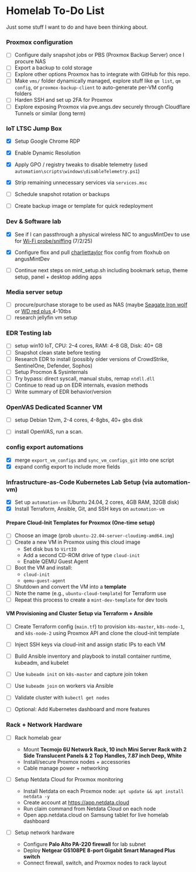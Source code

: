 # Homelab To-Do List
Just some stuff I want to do and have been thinking about.


### Proxmox configuration
- [ ] Configure daily snapshot jobs or PBS (Proxmox Backup Server) once I procure NAS
- [ ] Export a backup to cold storage 
- [ ] Explore other options Proxmox has to integrate with GitHub for this repo.
- [ ] Make `vms/` folder dynamically managed, explore stuff like `qm list`, `qm config`, or `proxmox-backup-client` to auto-generate per-VM config folders
- [ ] Harden SSH and set up 2FA for Proxmox
- [ ] Explore exposing Proxmox via pve.angs.dev securely through Cloudflare Tunnels or similar (long term)

### IoT LTSC Jump Box 
- [x] Setup Google Chrome RDP
- [x] Enable Dynamic Resolution
- [x] Apply GPO / registry tweaks to disable telemetry (used `automation\scripts\windows\disableTelemetry.ps1`)
- [x] Strip remaining unnecessary services via `services.msc`
- [ ] Schedule snapshot rotation or backups
- [ ] Create backup image or template for quick redeployment 


###  Dev & Software lab
- [x] See if I can passthrough a physical wireless NIC to angusMintDev to use for [Wi-Fi probe/sniffing](https://github.com/anguzz/wifi-pnl-probing) (7/2/25)
- [x] Configure flox and pull [charliettaylor](https://hub.flox.dev/charliettaylor/default) flox config from floxhub on angusMintDev
- [ ] Continue next steps on mint_setup.sh including bookmark setup, theme setup, panel + desktop adding apps


### Media server setup
- [ ] procure/purchase storage to be used as NAS (maybe [Seagate Iron wolf](https://www.amazon.com/Seagate-IronWolf-Internal-Hard-Drive/dp/B09NHV3CK9?crid=2PHIQEP2OC6AD&dib=eyJ2IjoiMSJ9.oAqMhjaWQ2Ix7G5kzr9PCfd9w-zV-cDDPVJ5kPV4llipxSU54XbOUn9INYg_VDSfBn8JUGjwncGX81zvladRnhigb0CQEOMz619D7q-wT-QsMbwoh3TM_iJ04hjhgB6-UXSKpxg926hdhcbeb-aT-9vQe-8idlze_J7jlRTVvMNsebDXA_cdAwfkj6wsecWXtBBnyx6XGCrqDS1gkmir__oNW3kKkUSTY2iy9tJmHCg.L5uFm6KlC78g0lNbJ8o27xUoh3eBCgRQzrptctfRGnw&dib_tag=se&keywords=seagate%2Bironwolf&qid=1751849651&sprefix=%2Caps%2C482&sr=8-1&ufe=app_do%3Aamzn1.fos.9fe8cbfa-bf43-43d1-a707-3f4e65a4b666&th=1) or  [WD red plus ](https://www.amazon.com/Red-4TB-NAS-Hard-Drive/dp/B00EHBERSE) 4-10tbs
- [ ] research jellyfin vm setup

###  EDR Testing lab  
- [ ] setup win10 IoT, CPU: 2–4 cores, RAM: 4–8 GB, Disk: 40+ GB
- [ ] Snapshot clean state before testing
- [ ] Research EDR to install (possibly older versions of CrowdStrike, SentinelOne, Defender, Sophos)
- [ ] Setup Procmon & Sysinternals
- [ ] Try bypass: direct syscall, manual stubs, remap `ntdll.dll`
- [ ] Continue to read up on EDR internals, evasion methods
- [ ] Write summary of EDR behavior/version

### OpenVAS Dedicated Scanner VM
- [ ] setup Debian 12vm, 2-4 cores, 4-8gbs, 40+ gbs disk
- [ ] install OpenVAS, run a scan.


### config export automations 
- [x] merge  `export_vm_configs` and `sync_vm_configs_git` into one script
- [x] expand config export to include more fields

### Infrastructure-as-Code Kubernetes Lab Setup (via automation-vm)
- [x] Set up `automation-vm` (Ubuntu 24.04, 2 cores, 4GB RAM, 32GB disk)
- [x] Install Terraform, Ansible, Git, and SSH keys on `automation-vm`

####  Prepare Cloud-Init Templates for Proxmox (One-time setup)
- [ ] Choose an image (prob `ubuntu-22.04-server-cloudimg-amd64.img`)
- [ ] Create a new VM in Proxmox using this cloud image
  - Set disk bus to `VirtIO`
  - Add a second CD-ROM drive of type `cloud-init`
  - Enable QEMU Guest Agent
- [ ] Boot the VM and install:
  - `cloud-init`
  - `qemu-guest-agent`
- [ ] Shutdown and convert the VM into a **template**
- [ ] Note the name (e.g., `ubuntu-cloud-template`) for Terraform use
- [ ] Repeat this process to create a `mint-dev-template` for dev tools

####  VM Provisioning and Cluster Setup via Terraform + Ansible
- [ ] Create Terraform config (`main.tf`) to provision `k8s-master`, `k8s-node-1`, and `k8s-node-2` using Proxmox API and clone the cloud-init template
- [ ] Inject SSH keys via cloud-init and assign static IPs to each VM
- [ ] Build Ansible inventory and playbook to install container runtime, kubeadm, and kubelet
- [ ] Use `kubeadm init` on `k8s-master` and capture join token
- [ ] Use `kubeadm join` on workers via Ansible
- [ ] Validate cluster with `kubectl get nodes`
- [ ] Optional: Add Kubernetes dashboard and more features


### Rack + Network Hardware
- [ ] Rack homelab gear  
    - Mount **Tecmojo 6U Network Rack, 10 inch Mini Server Rack with 2 Side Translucent Panels & 2 Top Handles, 7.87 inch Deep, White**  
    - Install/secure Proxmox nodes + accessories  
    - Cable manage power + networking  

- [ ] Setup Netdata Cloud for Proxmox monitoring  
    - Install Netdata on each Proxmox node: `apt update && apt install netdata -y`  
    - Create account at https://app.netdata.cloud  
    - Run claim command from Netdata Cloud on each node  
    - Open app.netdata.cloud on Samsung tablet for live homelab dashboard  

- [ ] Setup network hardware  
    - Configure **Palo Alto PA-220 firewall** for lab subnet  
    - Deploy **Netgear GS108PE 8-port Gigabit Smart Managed Plus switch**  
    - Connect firewall, switch, and Proxmox nodes to rack layout
